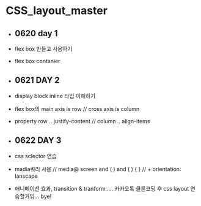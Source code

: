 # CSS_layout_master

- ## 0620  day 1
 - flex box 만들고 사용하기 
 - flex box contanier

- ## 0621 DAY 2
- display block inline 타입 이해하기
- flex box의 main axis is row // cross axis is column
- property row .. justify-content // column .. align-items

- ## 0622 DAY 3
- css sclector 연습
- madia쿼리 사용  // media@ screen and (  )  and ( ) {  } // + orientation: lanscape
- 애니메이션 효과, transition & tranform
.... 카카오톡 클론코딩 후 css layout 연습할거임... bye!
